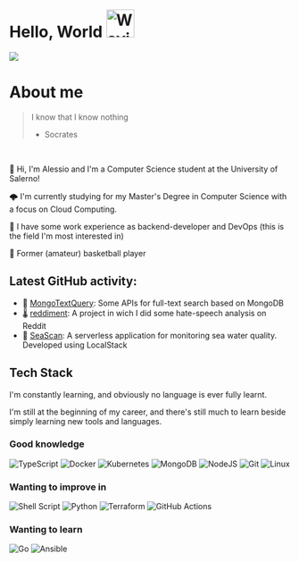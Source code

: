 # Hello, World <img src="https://raw.githubusercontent.com/Tarikul-Islam-Anik/Animated-Fluent-Emojis/master/Emojis/Hand%20gestures/Waving%20Hand.png" alt="Waving Hand" width="50" height="50" />

![](https://komarev.com/ghpvc/?username=aleRizzolo&color=brightgreen)

# About me
> I know that I know nothing 
> - Socrates
<br>

👋 Hi, I'm Alessio and I'm a Computer Science student at the University of Salerno!

🌩️ I'm currently studying for my Master's Degree in Computer Science with a focus on Cloud Computing.

🧰 I have some work experience as backend-developer and DevOps (this is the field I'm most interested in)

🏀 Former (amateur) basketball player

## Latest GitHub activity:

- 🔎 [MongoTextQuery](https://github.com/aleRizzolo/MongoTextQuery): Some APIs for full-text search based on MongoDB<br>
- 🌡️ [reddiment](https://github.com/aleRizzolo/reddiment): A project in wich I did some hate-speech analysis on Reddit
- 🌊 [SeaScan](https://github.com/aleRizzolo/SeaScan): A serverless application for monitoring sea water quality. Developed using LocalStack

## Tech Stack

I'm constantly learning, and obviously no language is ever fully learnt.

I'm still at the beginning of my career, and there's still much to learn beside simply learning new tools and languages.

### Good knowledge

![TypeScript](https://img.shields.io/badge/typescript-%23007ACC.svg?style=for-the-badge&logo=typescript&logoColor=white)
![Docker](https://img.shields.io/badge/docker-%230db7ed.svg?style=for-the-badge&logo=docker&logoColor=white)
![Kubernetes](https://img.shields.io/badge/kubernetes-%23326ce5.svg?style=for-the-badge&logo=kubernetes&logoColor=white)
![MongoDB](https://img.shields.io/badge/MongoDB-%234ea94b.svg?style=for-the-badge&logo=mongodb&logoColor=white)
![NodeJS](https://img.shields.io/badge/node.js-6DA55F?style=for-the-badge&logo=node.js&logoColor=white)
![Git](https://img.shields.io/badge/git-%23F05033.svg?style=for-the-badge&logo=git&logoColor=white)
![Linux](https://img.shields.io/badge/Linux-FCC624?style=for-the-badge&logo=linux&logoColor=black)

### Wanting to improve in

![Shell Script](https://img.shields.io/badge/shell_script-%23121011.svg?style=for-the-badge&logo=gnu-bash&logoColor=white)
![Python](https://img.shields.io/badge/python-3670A0?style=for-the-badge&logo=python&logoColor=ffdd54)
![Terraform](https://img.shields.io/badge/terraform-%235835CC.svg?style=for-the-badge&logo=terraform&logoColor=white)
![GitHub Actions](https://img.shields.io/badge/github%20actions-%232671E5.svg?style=for-the-badge&logo=githubactions&logoColor=white)

### Wanting to learn

![Go](https://img.shields.io/badge/go-%2300ADD8.svg?style=for-the-badge&logo=go&logoColor=white)
![Ansible](https://img.shields.io/badge/ansible-%231A1918.svg?style=for-the-badge&logo=ansible&logoColor=white)
